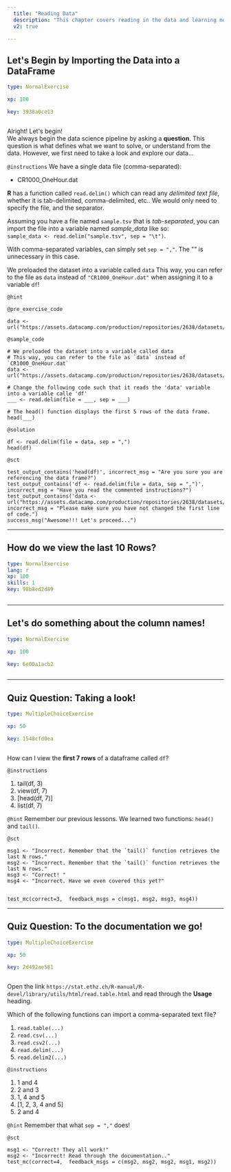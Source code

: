 ```yaml
---
  title: "Reading Data"
  description: "This chapter covers reading in the data and learning more about the data frame that contains it."
  v2: true

---
```

## Let's Begin by Importing the Data into a DataFrame

```yaml
type: NormalExercise

xp: 100

key: 3938a0ce13



```

Alright! Let's begin!  
We always begin the data science pipeline by asking a **question**. This question is what defines what we want to solve, or understand from the data. However, we first need to take a look and explore our data...

`@instructions`
We have a single data file (comma-separated): 
- CR1000_OneHour.dat

**R** has a function called `read.delim()` which can read any *delimited text file*, whether it is tab-delimited, comma-delimited, etc.. We would only need to specify the file, and the separator.

Assuming you have a file named `sample.tsv` that is *tab-separated*, you can import the file into a variable named *sample_data* like so:    
``sample_data <- read.delim("sample.tsv", sep = "\t")``.

With comma-separated variables, can simply set `sep = ","`. The "\" is unnecessary in this case.

We preloaded the dataset into a variable called `data`
This way, you can refer to the file as `data` instead of `"CR1000_OneHour.dat"` when assigning it to a variable `df`!

`@hint`


`@pre_exercise_code`
```{r}
data <- url("https://assets.datacamp.com/production/repositories/2638/datasets/e73949a03c41fd2cbe1de7691ff7adfc624bd22b/CR1000_OneHour.dat")
```
`@sample_code`
```{r}
# We preloaded the dataset into a variable called data
# This way, you can refer to the file as `data` instead of `CR1000_OneHour.dat`
data <- url("https://assets.datacamp.com/production/repositories/2638/datasets/e73949a03c41fd2cbe1de7691ff7adfc624bd22b/CR1000_OneHour.dat")

# Change the following code such that it reads the 'data' variable into a variable calle 'df'
___ <- read.delim(file = ___, sep = ___)

# The head() function displays the first 5 rows of the data frame.
head(___)
```
`@solution`
```{r}
df <- read.delim(file = data, sep = ",")
head(df)
```
`@sct`
```{r}
test_output_contains('head(df)', incorrect_msg = "Are you sure you are referencing the data frame?")
test_output_contains('df <- read.delim(file = data, sep = ",")', incorrect_msg = "Have you read the commented instructions?")
test_output_contains('data <- url("https://assets.datacamp.com/production/repositories/2638/datasets/e73949a03c41fd2cbe1de7691ff7adfc624bd22b/CR1000_OneHour.dat")', incorrect_msg = "Please make sure you have not changed the first line of code.")
success_msg("Awesome!!! Let's proceed...")
```





---
## How do we view the last 10 Rows?

```yaml
type: NormalExercise
lang: r
xp: 100
skills: 1
key: 98b8ed2d89



```














---
## Let's do something about the column names!

```yaml
type: NormalExercise

xp: 100

key: 6e00a1acb2



```














---
## Quiz Question: Taking a look!

```yaml
type: MultipleChoiceExercise

xp: 50

key: 1548cfd0ea



```

How can I view the **first 7 rows** of a dataframe called `df`?

`@instructions`
1. tail(df, 3)
2. view(df, 7)
3. [head(df, 7)]
4. list(df, 7)

`@hint`
Remember our previous lessons. We learned two functions: `head()` and `tail()`.




`@sct`
```{r}
msg1 <- "Incorrect. Remember that the `tail()` function retrieves the last N rows."
msg2 <- "Incorrect. Remember that the `tail()` function retrieves the last N rows."
msg3 <- "Correct! "
msg4 <- "Incorrect. Have we even covered this yet?"


test_mc(correct=3,  feedback_msgs = c(msg1, msg2, msg3, msg4))
```





---
## Quiz Question: To the documentation we go!

```yaml
type: MultipleChoiceExercise

xp: 50

key: 2d492ae581



```

Open the link `https://stat.ethz.ch/R-manual/R-devel/library/utils/html/read.table.html` and read through the **Usage** heading.

Which of the following functions can import a comma-separated text file?
1. `read.table(...)`
2. `read.csv(...)`
3. `read.csv2(...)`
4. `read.delim(...)`
5. `read.delim2(...)`

`@instructions`
1. 1 and 4
2. 2 and 3
3. 1, 4 and 5
4. [1, 2, 3, 4 and 5]
5. 2 and 4

`@hint`
Remember that what `sep = ","` does!




`@sct`
```{r}
msg1 <- "Correct! They all work!"
msg2 <- "Incorrect! Read through the documentation.."
test_mc(correct=4,  feedback_msgs = c(msg2, msg2, msg2, msg1, msg2))
```



